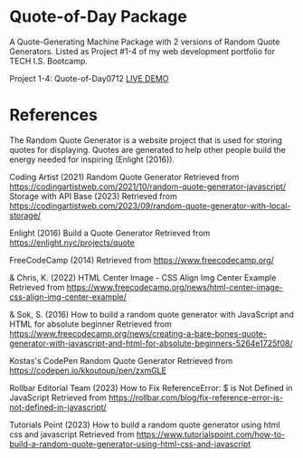 # Quote-of-Day Package
A Quote-Generating Machine Package with 2 versions of Random Quote Generators. 
Listed as Project #1-4 of my web development portfolio for TECH I.S. Bootcamp.

Project 1-4: Quote-of-Day0712 [LIVE DEMO](https://quote-of-day0712.netlify.app/)

# References 
The Random Quote Generator is a website project that is used for storing quotes for displaying. 
Quotes are generated to help other people build the energy needed for inspiring (Enlight (2016)).

  Coding Artist (2021) Random Quote Generator
Retrieved from https://codingartistweb.com/2021/10/random-quote-generator-javascript/
Storage with API Base (2023) Retrieved from https://codingartistweb.com/2023/09/random-quote-generator-with-local-storage/

  Enlight (2016) Build a Quote Generator
Retrieved from https://enlight.nyc/projects/quote

FreeCodeCamp (2014) Retrieved from https://www.freecodecamp.org/

& Chris, K. (2022) HTML Center Image - CSS Align Img Center Example
Retrieved from https://www.freecodecamp.org/news/html-center-image-css-align-img-center-example/
    
& Sok, S. (2016) How to build a random quote generator with JavaScript and HTML for absolute beginner
Retrieved from https://www.freecodecamp.org/news/creating-a-bare-bones-quote-generator-with-javascript-and-html-for-absolute-beginners-5264e1725f08/


  Kostas's CodePen Random Quote Generator
Retrieved from https://codepen.io/kkoutoup/pen/zxmGLE


  Rollbar Editorial Team (2023) How to Fix ReferenceError: $ is Not Defined in JavaScript
Retrieved from https://rollbar.com/blog/fix-reference-error-is-not-defined-in-javascript/


  Tutorials Point (2023) How to build a random quote generator using html css and javascript
Retrieved from https://www.tutorialspoint.com/how-to-build-a-random-quote-generator-using-html-css-and-javascript
